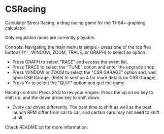 # CSRacing
Calculator Street Racing, a drag racing game for the TI-84+ graphing calculator.

Only regulation races are currently playable. 

Controls: Navigating the main menu is simple - press one of the top five buttons (Y=, WINDOW, ZOOM, TRACE, or GRAPH) to select an option.
 - Press GRAPH to select "RACE" and access the event list.
 - Press TRACE to select the "TUNE" option and enter the upgrade shop.
 - Press WINDOW or ZOOM to select the "CSR GARAGE" option and, well, open CSR Garage. (Refer to section 4 for more details on CSR Garage)
 - Press Y= to select the "QUIT" option and quit the game.

Racing controls: Press 2ND to rev your engine. Press the up arrow key to shift up, and the down arrow key to shift down.
 - Every car drives differently. The best time to shift as well as the best launch RPM differ from car to car, and certain cars may not need to shift at all.

Check README.txt for more information.

